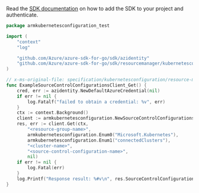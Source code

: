 Read the [SDK documentation](https://github.com/Azure/azure-sdk-for-go/blob/sdk%2Fresourcemanager%2Fkubernetesconfiguration%2Farmkubernetesconfiguration%2Fv0.2.1/sdk/resourcemanager/kubernetesconfiguration/armkubernetesconfiguration/README.md) on how to add the SDK to your project and authenticate.

```go
package armkubernetesconfiguration_test

import (
	"context"
	"log"

	"github.com/Azure/azure-sdk-for-go/sdk/azidentity"
	"github.com/Azure/azure-sdk-for-go/sdk/resourcemanager/kubernetesconfiguration/armkubernetesconfiguration"
)

// x-ms-original-file: specification/kubernetesconfiguration/resource-manager/Microsoft.KubernetesConfiguration/preview/2022-01-01-preview/examples/GetSourceControlConfiguration.json
func ExampleSourceControlConfigurationsClient_Get() {
	cred, err := azidentity.NewDefaultAzureCredential(nil)
	if err != nil {
		log.Fatalf("failed to obtain a credential: %v", err)
	}
	ctx := context.Background()
	client := armkubernetesconfiguration.NewSourceControlConfigurationsClient("<subscription-id>", cred, nil)
	res, err := client.Get(ctx,
		"<resource-group-name>",
		armkubernetesconfiguration.Enum0("Microsoft.Kubernetes"),
		armkubernetesconfiguration.Enum1("connectedClusters"),
		"<cluster-name>",
		"<source-control-configuration-name>",
		nil)
	if err != nil {
		log.Fatal(err)
	}
	log.Printf("Response result: %#v\n", res.SourceControlConfigurationsClientGetResult)
}
```
